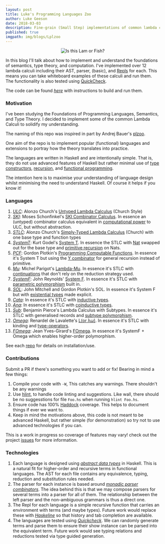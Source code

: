 ```yaml
---
layout: post
title: Luke's Programming Languages Zoo
author: Luke Geeson
date: 2018-03-03
description: Fine-grain (Small Step) implementations of common lambda calculi in Haskell.
published: true
imgpath: img/blogs/Lplzoo
---
```


<div class="img_row">
	<center>
	<img class="two" src="{{ site.baseurl }}/{{ page.imgpath }}/lambdafish.jpg" alt="Is this Lam or Fish?" title="lambda fish"/>
	</center>
</div>

In this blog I'll talk about how to implement and understand the foundations of semantics, type theory, and computation. I've implemented over 12 lambda calculi including their AST, parser, (basic), and [Repls](https://en.wikipedia.org/wiki/Read%E2%80%93eval%E2%80%93print_loop) for each. This means you can take whiteboard examples of these calculi and run them. The functionality is also tested using [QuickCheck](http://hackage.haskell.org/package/QuickCheck).

The code can be found [_here_](https://github.com/lukeg101/lplzoo/) with instructions to build and run them. 

### Motivation

I've been studying the Foundations of Programming Languages, Semantics, and Type Theory. I decided to implement some of the common Lambda Calculi to solidify my understanding. 

The naming of this repo was inspired in part by Andrej Bauer's [plzoo](https://github.com/andrejbauer/plzoo).

One aim of the repo is to implement popular (functional) languages and extensions to portray how the theory translates into practice. 

The languages are written in Haskell and are intentionally simple. That is, they do not use advanced features of Haskell but rather minimal use of [type constructors](https://en.wikipedia.org/wiki/Algebraic_data_type), [recursion](https://www.google.co.uk/search?ei=MbCyWrPmOeWWgAbLr4TwCg&q=recursion&oq=recursion&gs_l=psy-ab.3..35i39k1l2j0i67k1l8.6142.7685.0.7949.10.7.0.0.0.0.543.543.5-1.1.0....0...1c.1.64.psy-ab..9.1.541.0...0.9MwCQCbDFwA), and [functional programming](https://learnxinyminutes.com/docs/haskell/). 

The intention here is to maximise your understanding of language design whilst minimising the need to understand Haskell. Of course it helps if you know it!

### Languages

1. [_ULC_](ULC/): Alonzo Church's [Untyped Lambda Calculus](https://en.wikipedia.org/wiki/Lambda_calculus) (Church Style)
2. [_SKI_](SKI/): Moses Schonfinkel's [SKI Combinator Calculus](https://en.wikipedia.org/wiki/SKI_combinator_calculus). In essence an (untyped) combinator calculus equivalent in [computational power](https://en.wikipedia.org/wiki/Turing_completeness) to ULC, but without abstraction.
3. [_STLC_](STLC/): Alonzo Church's [Simply-Typed Lambda Calculus](https://en.wikipedia.org/wiki/Simply_typed_lambda_calculus) (Church) with one base type and function types
4. [_SystemT_](SystemT/): Kurt Godel's [System T](https://en.wikipedia.org/wiki/Dialectica_interpretation). In essence the STLC with [Nat](https://wiki.haskell.org/Peano_numbers) swapped out for the base type and [primitive recursion](https://www.quora.com/What-is-primitive-recursion) on Nats.
5. [_PCF_](PCF/): Gordon Plotkin's [Programming Computable Functions](http://www.cs.bham.ac.uk/~axj/pub/papers/Jung-2014-Teaching-denotational-semantics.pdf). In essence it's System T but using the [Y combinator](https://en.wikipedia.org/wiki/Fixed-point_combinator#Fixed_point_combinators_in_lambda_calculus) for general recursion instead of primitive.
6. [_Mu_](Mu/): Michel Parigot's [Lambda-Mu](https://www.cs.ru.nl/~freek/courses/tt-2011/papers/parigot.pdf). In essence it's STLC with [continuations](https://en.wikipedia.org/wiki/Continuation) that don't rely on the reduction strategy used.
7. [_SystemF_](SystemF/): John Reynolds' [System F](https://en.wikipedia.org/wiki/System_F). In essence it's STLC with [parametric polymorphism](https://en.wikipedia.org/wiki/Parametric_polymorphism) built in.
8. [_SOL_](SOL/): John Mitchell and Gordon Plotkin's SOL. In essence it's System F but with [existential types](https://medium.com/@stephenebly/an-introduction-to-existential-types-25c130ba61a4) made explicit.
8. [_Cata_](Cata/): In essence it's STLC with [inductive types](https://en.wikipedia.org/wiki/Inductive_type). 
9. [_Ana_](Ana/): In essence it's STLC with [coinductive types](https://en.wikipedia.org/wiki/Coinduction).
10. [_Sub_](Sub/): Benjamin Pierce's Lambda Calculus with Subtypes. In essence it's STLC with generalised records and [subtype polymorphism](https://en.wikipedia.org/wiki/Subtyping).
11. [_Omega_](Omega/): Renardel de Lavalette's [L(or λω)](https://core.ac.uk/download/pdf/82628447.pdf). In essence it's STLC with kinding and [type-operators](https://en.wikipedia.org/wiki/Type_constructor).
12. [_FOmega_](FOmega/): Jean Yves-Girard's [FOmega](https://en.wikipedia.org/wiki/Lambda_cube). In essence it's SystemF + Omega which enables higher-order polymorphism.

See each [repo](https://github.com/lukeg101/lplzoo/) for details on installation/use.

### Contributions
Submit a PR if there's something you want to add or fix! Bearing in mind a few things:
1. Compile your code with `-W`, This catches any warnings. There shouldn't be any warnings 
2. Use [hlint](http://hackage.haskell.org/package/hlint), to handle code linting and suggestions. Like wall, there should be no suggesstions for file `Foo.hs` when running `hlint Foo.hs`.
3. Ensure code has 100% [Haddock](https://www.haskell.org/haddock/) coverage. This helps to document things if ever we want to.
4. Keep in mind the motivations above, this code is not meant to be advanced Haskell, but rather simple (for demonstration) so try not to use advanced technologies if you can.

This is a work in progress so coverage of features may vary! check out the project [issues](https://github.com/lukeg101/lplzoo/projects) for more information.

### Technologies

1. Each language is designed using [_abstract data types_](https://stackoverflow.com/questions/10267084/what-is-adt-abstract-data-type) in Haskell. This is a natural fit for higher-order and recursive terms in functional languages. The AST for each file contains any equivalence, typing, reduction and substitution rules needed.
2. The parser for each instance is based around [_monadic parser combinators_](https://en.wikipedia.org/wiki/Parser_combinator). The idea behind this is that we may compose parsers for several terms into a parser for all of them. The relationship between the left parser and the non-ambiguous grammars is thus a direct one.
3. The Repl for each language is a simple recursive function that carries an environment with terms (and maybe types). Future work would replace these with [_Haskeline_](http://hackage.haskell.org/package/haskeline) so that history and tab completion are available.
4. The languages are tested using [_Quickcheck_](http://hackage.haskell.org/package/QuickCheck). We can randomly generate terms and parse them to ensure their show instance can be parsed into the equivalent term. Future work would see typing relations and reductions tested via type guided generation.

